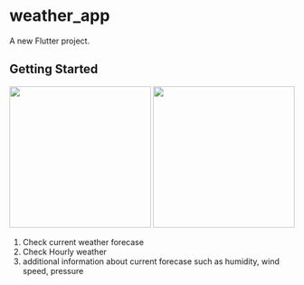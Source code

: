 # weather_app

A new Flutter project.

## Getting Started

<img src='https://github.com/user-attachments/assets/af99e452-54bc-422c-af42-b0f1d2516e5d' width = '250'/>
<img src='https://github.com/user-attachments/assets/48347774-10ee-45ca-b78c-91b4e10c9354' width = '250'/>


1. Check current weather forecase
2. Check Hourly weather
3. additional information about current forecase such as humidity, wind speed, pressure
